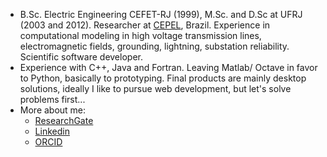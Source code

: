 - B.Sc. Electric Engineering CEFET-RJ (1999), M.Sc. and D.Sc at UFRJ (2003 and 2012). Researcher at [CEPEL](https://www.cepel.br/), Brazil. Experience in computational modeling in high voltage transmission lines, electromagnetic fields, grounding, lightning, substation reliability. Scientific software developer.
- Experience with C++, Java and Fortran. Leaving Matlab/ Octave in favor to Python, basically to prototyping. Final products are mainly desktop solutions, ideally I like to pursue web development, but let's solve problems first...
- More about me:
  - [ResearchGate](https://www.researchgate.net/profile/Carlos-Arruda-3)
  - [Linkedin](https://www.linkedin.com/in/carloskleberarruda/)
  - [ORCID](https://orcid.org/0000-0002-4186-3182)

<!---
carloskleber/carloskleber is a ✨ special ✨ repository because its `README.md` (this file) appears on your GitHub profile.
You can click the Preview link to take a look at your changes.
--->

